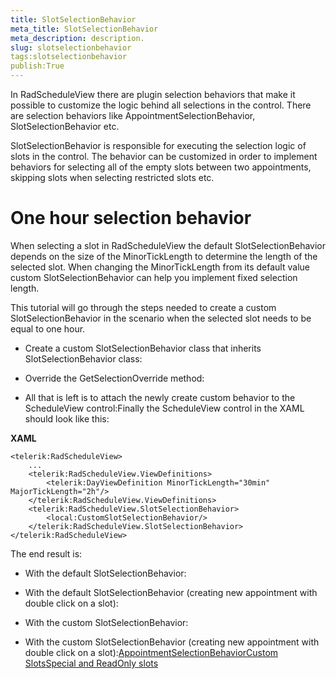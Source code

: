 ```yaml
---
title: SlotSelectionBehavior
meta_title: SlotSelectionBehavior
meta_description: description.
slug: slotselectionbehavior
tags:slotselectionbehavior
publish:True
---
```



In RadScheduleView there are plugin selection behaviors that make it possible to customize the logic behind all selections in the control. There are selection behaviors like AppointmentSelectionBehavior, SlotSelectionBehavior etc.

SlotSelectionBehavior is responsible for executing the selection logic of slots in the control. The behavior can be customized in order to implement behaviors for selecting all of the empty slots between two appointments, skipping slots when selecting restricted slots etc.

# One hour selection behavior

When selecting a slot in RadScheduleView the default SlotSelectionBehavior depends on the size of the MinorTickLength to determine the length of the selected slot. When changing the MinorTickLength from its default value custom SlotSelectionBehavior can help you implement fixed selection length.

This tutorial will go through the steps needed to create a custom SlotSelectionBehavior in the scenario when the selected slot needs to be equal to one hour.



* Create a custom SlotSelectionBehavior class that inherits SlotSelectionBehavior class:

* Override the GetSelectionOverride method:

* All that is left is to attach the newly create custom behavior to the ScheduleView control:Finally the ScheduleView control in the XAML should look like this:


 __XAML__
    


	<telerik:RadScheduleView>
		...
		<telerik:RadScheduleView.ViewDefinitions>
			<telerik:DayViewDefinition MinorTickLength="30min" MajorTickLength="2h"/>
		</telerik:RadScheduleView.ViewDefinitions>
		<telerik:RadScheduleView.SlotSelectionBehavior>
			<local:CustomSlotSelectionBehavior/>
		</telerik:RadScheduleView.SlotSelectionBehavior>
	</telerik:RadScheduleView>

The end result is:

* With the default SlotSelectionBehavior:

* With the default SlotSelectionBehavior (creating new appointment with double click on a slot):

* With the custom SlotSelectionBehavior:

* With the custom SlotSelectionBehavior (creating new appointment with double click on a slot):[AppointmentSelectionBehavior]({{slug:appointmentselectionbehavior}})[Custom Slots]({{slug:custom-slots}})[Special and ReadOnly slots]({{slug:special-and-readonly-slots}})
